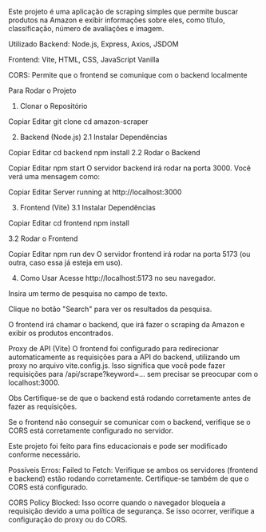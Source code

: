 Este projeto é uma aplicação de scraping simples que permite buscar produtos na Amazon e exibir informações sobre eles, como título, classificação, número de avaliações e imagem.

Utilizado
Backend: Node.js, Express, Axios, JSDOM

Frontend: Vite, HTML, CSS, JavaScript Vanilla

CORS: Permite que o frontend se comunique com o backend localmente

Para Rodar o Projeto
1. Clonar o Repositório

Copiar
Editar
git clone <link-do-repositorio>
cd amazon-scraper

2. Backend (Node.js)
2.1 Instalar Dependências

Copiar
Editar
cd backend
npm install
2.2 Rodar o Backend

Copiar
Editar
npm start
O servidor backend irá rodar na porta 3000. Você verá uma mensagem como:

Copiar
Editar
Server running at http://localhost:3000

3. Frontend (Vite)
3.1 Instalar Dependências

Copiar
Editar
cd frontend
npm install

3.2 Rodar o Frontend

Copiar
Editar
npm run dev
O servidor frontend irá rodar na porta 5173 (ou outra, caso essa já esteja em uso).

4. Como Usar
Acesse http://localhost:5173 no seu navegador.

Insira um termo de pesquisa no campo de texto.

Clique no botão "Search" para ver os resultados da pesquisa.

O frontend irá chamar o backend, que irá fazer o scraping da Amazon e exibir os produtos encontrados.

Proxy de API (Vite)
O frontend foi configurado para redirecionar automaticamente as requisições para a API do backend, utilizando um proxy no arquivo vite.config.js. Isso significa que você pode fazer requisições para /api/scrape?keyword=... sem precisar se preocupar com o localhost:3000.

Obs
Certifique-se de que o backend está rodando corretamente antes de fazer as requisições.

Se o frontend não conseguir se comunicar com o backend, verifique se o CORS está corretamente configurado no servidor.

Este projeto foi feito para fins educacionais e pode ser modificado conforme necessário.

Possíveis Erros:
Failed to Fetch: Verifique se ambos os servidores (frontend e backend) estão rodando corretamente. Certifique-se também de que o CORS está configurado.

CORS Policy Blocked: Isso ocorre quando o navegador bloqueia a requisição devido a uma política de segurança. Se isso ocorrer, verifique a configuração do proxy ou do CORS.
